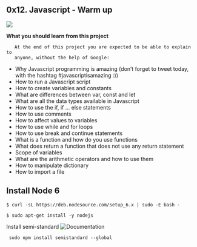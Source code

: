 ## 0x12. Javascript - Warm up

![](https://s3.amazonaws.com/intranet-projects-files/holbertonschool-higher-level_programming+/303/Javascript-535.png.jpeg)

**What you should learn from this project**

       At the end of this project you are expected to be able to explain to
       anyone, without the help of Google:

* Why Javascript programming is amazing (don’t forget to tweet today, with
  the hashtag #javascriptisamazing :))
* How to run a Javascript script
* How to create variables and constants
* What are differences between var, const and let
* What are all the data types available in Javascript
* How to use the if, if ... else statements
* How to use comments
* How to affect values to variables
* How to use while and for loops
* How to use break and continue statements
* What is a function and how do you use functions
* What does return a function that does not use any return statement
* Scope of variables
* What are the arithmetic operators and how to use them
* How to manipulate dictionary
* How to import a file

## Install Node 6

`$ curl -sL https://deb.nodesource.com/setup_6.x | sudo -E bash -`

`$ sudo apt-get install -y nodejs`

Install semi-standard
![Documentation](https://github.com/Flet/semistandard)

` sudo npm install semistandard --global`